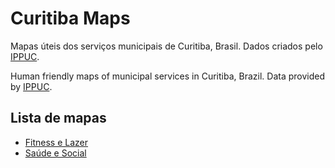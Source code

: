 # Curitiba Maps

Mapas úteis dos serviços municipais de Curitiba, Brasil. Dados criados pelo [IPPUC](http://ippuc.org.br/geodownloads/geo.htm).

Human friendly maps of municipal services in Curitiba, Brazil. Data provided by [IPPUC](http://ippuc.org.br/geodownloads/geo.htm).

## Lista de mapas

- [Fitness e Lazer](https://www.google.com/maps/d/u/0/viewer?mid=1lgmM_MqZFKN5wjrs0_EMYVsMrPlKJo3_)
- [Saúde e Social](https://www.google.com/maps/d/u/0/viewer?mid=1tw_8LbhLFZc9T7rXKc1wrac-5MIirq2J)

